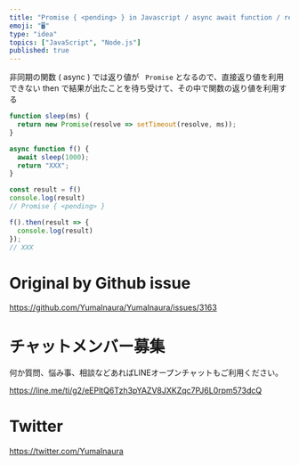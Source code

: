 ```yaml
---
title: "Promise { <pending> } in Javascript / async await function / return va"
emoji: "🖥"
type: "idea"
topics: ["JavaScript", "Node.js"]
published: true
---
```


非同期の関数 ( async ) では返り値が ` Promise` となるので、直接返り値を利用できない
then で結果が出たことを待ち受けて、その中で関数の返り値を利用する

```js
function sleep(ms) {
  return new Promise(resolve => setTimeout(resolve, ms));
}

async function f() {
  await sleep(1000);
  return "XXX";
}

const result = f()
console.log(result)
// Promise { <pending> }

f().then(result => {
  console.log(result)
});
// XXX

```

# Original by Github issue

https://github.com/YumaInaura/YumaInaura/issues/3163











<!-- Update From Qiita API -->

# チャットメンバー募集


何か質問、悩み事、相談などあればLINEオープンチャットもご利用ください。

https://line.me/ti/g2/eEPltQ6Tzh3pYAZV8JXKZqc7PJ6L0rpm573dcQ





# Twitter


https://twitter.com/YumaInaura


<!-- Update From Qiita API -->


